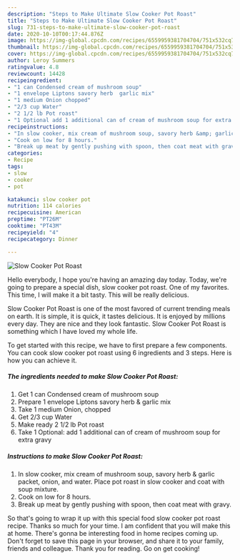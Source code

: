 ```yaml
---
description: "Steps to Make Ultimate Slow Cooker Pot Roast"
title: "Steps to Make Ultimate Slow Cooker Pot Roast"
slug: 731-steps-to-make-ultimate-slow-cooker-pot-roast
date: 2020-10-10T00:17:44.876Z
image: https://img-global.cpcdn.com/recipes/6559959381704704/751x532cq70/slow-cooker-pot-roast-recipe-main-photo.jpg
thumbnail: https://img-global.cpcdn.com/recipes/6559959381704704/751x532cq70/slow-cooker-pot-roast-recipe-main-photo.jpg
cover: https://img-global.cpcdn.com/recipes/6559959381704704/751x532cq70/slow-cooker-pot-roast-recipe-main-photo.jpg
author: Leroy Summers
ratingvalue: 4.8
reviewcount: 14428
recipeingredient:
- "1 can Condensed cream of mushroom soup"
- "1 envelope Liptons savory herb  garlic mix"
- "1 medium Onion chopped"
- "2/3 cup Water"
- "2 1/2 lb Pot roast"
- "1 Optional add 1 additional can of cream of mushroom soup for extra gravy"
recipeinstructions:
- "In slow cooker, mix cream of mushroom soup, savory herb &amp; garlic packet, onion, and water. Place pot roast in slow cooker and coat with soup mixture."
- "Cook on low for 8 hours."
- "Break up meat by gently pushing with spoon, then coat meat with gravy."
categories:
- Recipe
tags:
- slow
- cooker
- pot

katakunci: slow cooker pot 
nutrition: 114 calories
recipecuisine: American
preptime: "PT26M"
cooktime: "PT43M"
recipeyield: "4"
recipecategory: Dinner

---
```



![Slow Cooker Pot Roast](https://img-global.cpcdn.com/recipes/6559959381704704/751x532cq70/slow-cooker-pot-roast-recipe-main-photo.jpg)

Hello everybody, I hope you're having an amazing day today. Today, we're going to prepare a special dish, slow cooker pot roast. One of my favorites. This time, I will make it a bit tasty. This will be really delicious.



Slow Cooker Pot Roast is one of the most favored of current trending meals on earth. It is simple, it is quick, it tastes delicious. It is enjoyed by millions every day. They are nice and they look fantastic. Slow Cooker Pot Roast is something which I have loved my whole life.


To get started with this recipe, we have to first prepare a few components. You can cook slow cooker pot roast using 6 ingredients and 3 steps. Here is how you can achieve it.

<!--inarticleads1-->

##### The ingredients needed to make Slow Cooker Pot Roast:

1. Get 1 can Condensed cream of mushroom soup
1. Prepare 1 envelope Liptons savory herb &amp; garlic mix
1. Take 1 medium Onion, chopped
1. Get 2/3 cup Water
1. Make ready 2 1/2 lb Pot roast
1. Take 1 Optional: add 1 additional can of cream of mushroom soup for extra gravy




<!--inarticleads2-->

##### Instructions to make Slow Cooker Pot Roast:

1. In slow cooker, mix cream of mushroom soup, savory herb &amp; garlic packet, onion, and water. Place pot roast in slow cooker and coat with soup mixture.
1. Cook on low for 8 hours.
1. Break up meat by gently pushing with spoon, then coat meat with gravy.




So that's going to wrap it up with this special food slow cooker pot roast recipe. Thanks so much for your time. I am confident that you will make this at home. There's gonna be interesting food in home recipes coming up. Don't forget to save this page in your browser, and share it to your family, friends and colleague. Thank you for reading. Go on get cooking!
